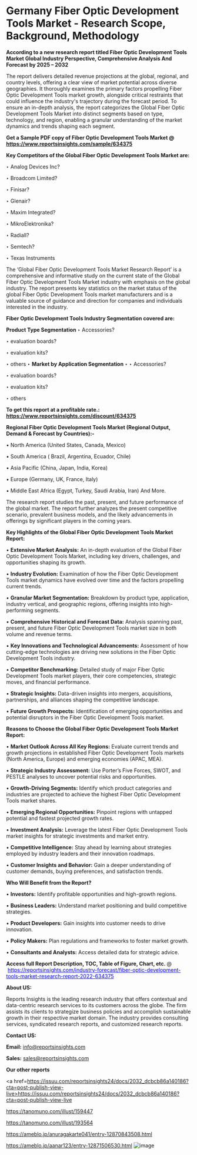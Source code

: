 # Germany Fiber Optic Development Tools Market - Research Scope, Background, Methodology

<strong>According to a new research report titled Fiber Optic Development Tools Market Global Industry Perspective, Comprehensive Analysis And Forecast by 2025 – 2032</strong>

The report delivers detailed revenue projections at the global, regional, and country levels, offering a clear view of market potential across diverse geographies. It thoroughly examines the primary factors propelling Fiber Optic Development Tools market growth, alongside critical restraints that could influence the industry's trajectory during the forecast period. To ensure an in-depth analysis, the report categorizes the Global Fiber Optic Development Tools Market into distinct segments based on type, technology, and region, enabling a granular understanding of the market dynamics and trends shaping each segment.

<strong>Get a Sample PDF copy of Fiber Optic Development Tools Market </strong><strong>@<a href=https://www.reportsinsights.com/sample/634375 style=color:#0000ff;> https://www.reportsinsights.com/sample/634375</a></strong></font>

<strong>Key Competitors of the Global Fiber Optic Development Tools Market are:</strong>

‣ Analog Devices Inc?

‣ Broadcom Limited?

‣ Finisar?

‣ Glenair?

‣ Maxim Integrated?

‣ MikroElektronika?

‣ Radiall?

‣ Semtech?

‣ Texas Instruments

The ‘Global Fiber Optic Development Tools Market Research Report’ is a comprehensive and informative study on the current state of the Global Fiber Optic Development Tools Market industry with emphasis on the global industry. The report presents key statistics on the market status of the global Fiber Optic Development Tools market manufacturers and is a valuable source of guidance and direction for companies and individuals interested in the industry.

<strong>Fiber Optic Development Tools Industry Segmentation covered are:</strong>

<strong>Product Type Segmentation</strong>
‣
Accessories?

‣ evaluation boards?

‣ evaluation kits?

‣ others
‣ 
<strong>Market by Application Segmentation</strong>
‣
‣  Accessories?

‣ evaluation boards?

‣ evaluation kits?

‣ others

<strong>To get this report at a profitable rate.: <a href=https://www.reportsinsights.com/discount/634375 style=color:#0000ff;>https://www.reportsinsights.com/discount/634375</a></strong></font>

<strong>Regional Fiber Optic Development Tools Market (Regional Output, Demand &amp; Forecast by Countries):-</strong>

• North America (United States, Canada, Mexico)

• South America ( Brazil, Argentina, Ecuador, Chile)

• Asia Pacific (China, Japan, India, Korea)

• Europe (Germany, UK, France, Italy)

• Middle East Africa (Egypt, Turkey, Saudi Arabia, Iran) And More.

The research report studies the past, present, and future performance of the global market. The report further analyzes the present competitive scenario, prevalent business models, and the likely advancements in offerings by significant players in the coming years.

<strong>Key Highlights of the Global Fiber Optic Development Tools Market Report:</strong>

• <strong>Extensive Market Analysis:</strong> An in-depth evaluation of the Global Fiber Optic Development Tools Market, including key drivers, challenges, and opportunities shaping its growth.

• <strong>Industry Evolution:</strong> Examination of how the Fiber Optic Development Tools market dynamics have evolved over time and the factors propelling current trends.

• <strong>Granular Market Segmentation:</strong> Breakdown by product type, application, industry vertical, and geographic regions, offering insights into high-performing segments.

• <strong>Comprehensive Historical and Forecast Data:</strong> Analysis spanning past, present, and future Fiber Optic Development Tools market size in both volume and revenue terms.

• <strong>Key Innovations and Technological Advancements:</strong> Assessment of how cutting-edge technologies are driving new solutions in the Fiber Optic Development Tools industry.

• <strong>Competitor Benchmarking:</strong> Detailed study of major Fiber Optic Development Tools market players, their core competencies, strategic moves, and financial performance.

• <strong>Strategic Insights:</strong> Data-driven insights into mergers, acquisitions, partnerships, and alliances shaping the competitive landscape.

• <strong>Future Growth Prospects:</strong> Identification of emerging opportunities and potential disruptors in the Fiber Optic Development Tools market.

<strong>Reasons to Choose the Global Fiber Optic Development Tools Market Report:</strong>

• <strong>Market Outlook Across All Key Regions:</strong> Evaluate current trends and growth projections in established Fiber Optic Development Tools markets (North America, Europe) and emerging economies (APAC, MEA).

• <strong>Strategic Industry Assessment:</strong> Use Porter’s Five Forces, SWOT, and PESTLE analyses to uncover potential risks and opportunities.

• <strong>Growth-Driving Segments:</strong> Identify which product categories and industries are projected to achieve the highest Fiber Optic Development Tools market shares.

• <strong>Emerging Regional Opportunities:</strong> Pinpoint regions with untapped potential and fastest projected growth rates.

• <strong>Investment Analysis:</strong> Leverage the latest Fiber Optic Development Tools market insights for strategic investments and market entry.

• <strong>Competitive Intelligence:</strong> Stay ahead by learning about strategies employed by industry leaders and their innovation roadmaps.

• <strong>Customer Insights and Behavior:</strong> Gain a deeper understanding of customer demands, buying preferences, and satisfaction trends.

<strong>Who Will Benefit from the Report?</strong>

• <strong>Investors:</strong> Identify profitable opportunities and high-growth regions.

• <strong>Business Leaders:</strong> Understand market positioning and build competitive strategies.

• <strong>Product Developers:</strong> Gain insights into customer needs to drive innovation.

• <strong>Policy Makers:</strong> Plan regulations and frameworks to foster market growth.

• <strong>Consultants and Analysts:</strong> Access detailed data for strategic advice.
</ul>
<strong>Access full Report Description, TOC, Table of Figure, Chart, etc. </strong>@  <a href=https://reportsinsights.com/industry-forecast/fiber-optic-development-tools-market-research-report-2022-634375 style=color:#0000ff;>https://reportsinsights.com/industry-forecast/fiber-optic-development-tools-market-research-report-2022-634375</a></font>

<strong><strong>About US</strong>:</strong>

Reports Insights is the leading research industry that offers contextual and data-centric research services to its customers across the globe. The firm assists its clients to strategize business policies and accomplish sustainable growth in their respective market domain. The industry provides consulting services, syndicated research reports, and customized research reports.

<strong>Contact US:</strong>

<p class=""""><b>Email:</b> <a href=mailto:info@reportsinsights.com>info@reportsinsights.com</a></p>
<p class=""""><b>Sales:</b> <a href=mailto:sales@reportsinsights.com>sales@reportsinsights.com</a></p>

<strong>Our other reports</strong>

<a href=https://issuu.com/reportsinsights24/docs/2032_dcbcb86a140186?cta=post-publish-view-live>https://issuu.com/reportsinsights24/docs/2032_dcbcb86a140186?cta=post-publish-view-live</a>

<a href=https://tanomuno.com/illust/159447>https://tanomuno.com/illust/159447</a>

<a href=https://tanomuno.com/illust/193564>https://tanomuno.com/illust/193564</a>

<a href=https://ameblo.jp/anuragakarte041/entry-12870843508.html>https://ameblo.jp/anuragakarte041/entry-12870843508.html</a>

<a href=https://ameblo.jp/aanar123/entry-12871506530.html>https://ameblo.jp/aanar123/entry-12871506530.html</a>
![image](https://github.com/user-attachments/assets/4b493d86-f593-4cbb-a7c9-67644c375cd0)
